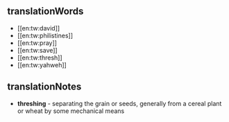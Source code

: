 ## translationWords

* [[en:tw:david]]
* [[en:tw:philistines]]
* [[en:tw:pray]]
* [[en:tw:save]]
* [[en:tw:thresh]]
* [[en:tw:yahweh]]

## translationNotes

* **threshing** - separating the grain or seeds, generally from a cereal plant or wheat by some mechanical means
